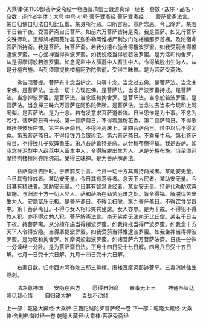 大乘律·第1100部菩萨受斋经一卷西晋清信士聂道真译
· 经名 · 卷数 · 跋序
· 品名 · 品数 · 译作者字体：大号 中号 小号
菩萨受斋经
菩萨受斋经
　　菩萨受斋法言。某自归佛自归法自归比丘僧。某身所行恶。口所言恶。意所念恶。今已除弃。某若干日若干夜。受菩萨斋自归菩萨。如前六万菩萨皆持是斋。我是菩萨。如先行菩萨文殊师利。洹那鸠楼阿芜陀昙无迦弥勒阿惟楼尸利沙门陀楼檀那罗首楞。及陀宿命菩萨所持斋。我是菩萨。持菩萨斋。若我分檀布施当得檀波罗蜜。如我受莂当得惟逮波罗蜜。一心坐禅当得禅波罗蜜。如我说经当得般若波罗蜜。是为沤和拘舍罗。从是得摩诃般若波罗蜜。如念泥犁中人薜荔中人畜生中人。令得解脱出生为人。从是分檀布施。当到须摩提拘楼檀阿弥陀佛前。受得三昧禅。是为菩萨受斋法。

　　佛告须菩提。菩萨有十念当护之。何等十念。当念过去佛。是菩萨法。当念未来佛。是菩萨法。当念一切十方现在佛。是菩萨法。当念尸波罗蜜持戒。是菩萨法。当念禅波罗蜜。是菩萨法。当念沤和拘舍罗。是菩萨法。当念般若波罗蜜。是菩萨法。当念禅三昧六万菩萨在阿弥陀佛所。是菩萨法。当念过去当来今现和上阿阇梨。是菩萨法。是为十念。若有发意求菩萨道者禅。日当思惟是为十事。不念为污行。菩萨斋日有十戒。第一菩萨斋日。不得着脂粉花香。第二菩萨斋日。不得歌舞捶鼓伎乐庄饰。第三菩萨斋日。不得卧高床上。第四菩萨斋日。过中以后不得复食。第五菩萨斋日。不得持钱刀金银珍宝。第六菩萨斋日。不乘车牛马。第七菩萨斋日。不得捶儿子奴婢畜生。第八菩萨皆持是斋。从分檀布施得福。我是菩萨。如我念在泥梨中人薜荔中人畜生中人。令得解脱出生为人。从是分檀布施。当至须诃摩持拘楼檀阿弥陀佛前。受得三昧禅。是为菩萨解斋法。

　　菩萨斋日去卧时。于佛前叉手言。今日一切十方其有持斋戒者。某助安无量。今日其有持戒者。某助安无量。今日其有忍辱者。念天下人民者。某助安无量。今日其有精进者。某助安无量。今日其有智慧说经者。某助安无量。持是代劝助欢喜福施。与归流十方一切人非人。萨和萨所在勤苦厄难之处。皆令得福。解脱忧苦出生为人。安隐富乐无极。是菩萨斋日。不得见扫除。第九菩萨斋日。不得饮食尽器中。第十菩萨斋日。不得与女人相形笑共坐席。女人亦尔。是为十戒。不得犯不得教人犯。亦不得劝勉人犯。菩萨解斋法言。南无佛南无法南无比丘僧。某若干日若干夜。持菩萨斋。从分檀布施当得檀波罗蜜。如我持戒当得尸波罗蜜。如我念十方天下人令得安隐。当得羼提波罗蜜。如我受莂当得惟逮波罗蜜。如我坐禅当得禅波罗蜜。是为沤和拘舍罗。如摩诃般若波罗蜜。如诸菩萨六万菩萨法斋。日夜一分禅一分读经一分卧。是为菩萨斋日法。正月十四日受十七日解。四月八日受十五日解。七月一日受十六日解。九月十四日受十六日解。

　　右斋日数。归命西方阿弥陀三耶三佛檀。廅楼亘摩诃那钵菩萨。三毒消除往生尊刹。

　　清净尊神国　　安隐在西方
　　愿得自归命　　奉事无上王
　　神通圣智达　　照见我心情
　　自归诸大护　　百劫不动倾

上一部：乾隆大藏经·大乘律·三曼陀颰陀罗菩萨经一卷
下一部：乾隆大藏经·大乘律·舍利弗悔过经一卷
乾隆大藏经·大乘律·菩萨受斋经